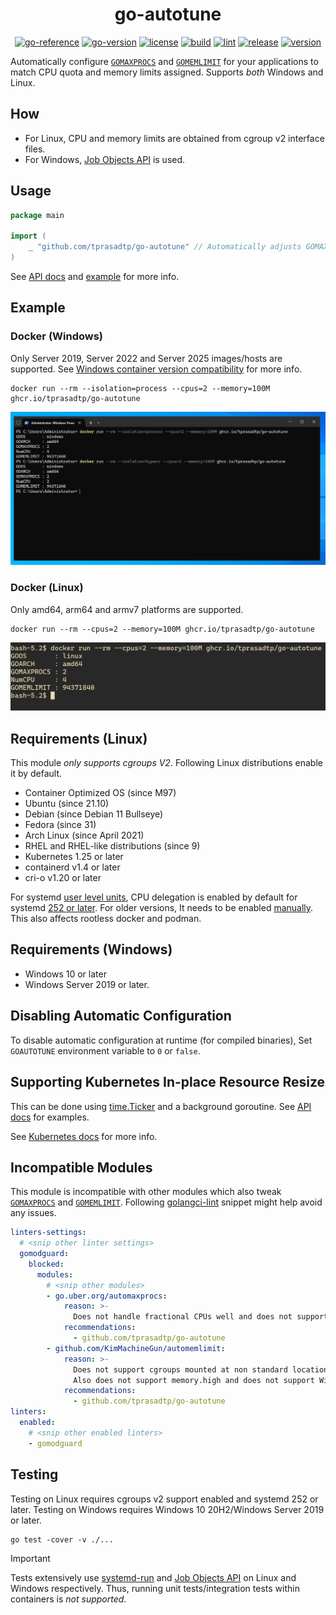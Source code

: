 <div align="center">

# go-autotune

[![go-reference](https://img.shields.io/badge/godoc-reference-5272b4?labelColor=3a3a3a&logo=go&logoColor=959da5)](https://pkg.go.dev/github.com/tprasadtp/go-autotune)
[![go-version](https://img.shields.io/github/go-mod/go-version/tprasadtp/go-autotune?labelColor=3a3a3a&color=00758D&label=go&logo=go&logoColor=959da5)](https://github.com/tprasadtp/go-autotune/blob/master/go.mod)
[![license](https://img.shields.io/github/license/tprasadtp/go-autotune?labelColor=3a3a3a&color=00ADD8&logo=github&logoColor=959da5)](https://github.com/tprasadtp/go-autotune/blob/master/LICENSE)
[![build](https://github.com/tprasadtp/go-autotune/actions/workflows/build.yml/badge.svg)](https://github.com/tprasadtp/go-autotune/actions/workflows/build.yml)
[![lint](https://github.com/tprasadtp/go-autotune/actions/workflows/lint.yml/badge.svg)](https://github.com/tprasadtp/go-autotune/actions/workflows/lint.yml)
[![release](https://github.com/tprasadtp/go-autotune/actions/workflows/release.yml/badge.svg)](https://github.com/tprasadtp/go-autotune/actions/workflows/release.yml)
[![version](https://img.shields.io/github/v/tag/tprasadtp/go-autotune?label=version&sort=semver&labelColor=3a3a3a&color=CE3262&logo=semver&logoColor=959da5)](https://github.com/tprasadtp/go-autotune/releases)

</div>

Automatically configure [`GOMAXPROCS`][GOMAXPROCS] and [`GOMEMLIMIT`][GOMEMLIMIT]
for your applications to match CPU quota and memory limits assigned.
Supports _both_ Windows and Linux.

## How

- For Linux, CPU and memory limits are obtained from cgroup v2 interface files.
- For Windows, [Job Objects API] is used.

## Usage

```go
package main

import (
	_ "github.com/tprasadtp/go-autotune" // Automatically adjusts GOMAXPROCS & GOMEMLIMIT
)
```

See [API docs] and [example](./example/README.md) for more info.

## Example

### Docker (Windows)

Only Server 2019, Server 2022 and Server 2025 images/hosts are supported. See
[Windows container version compatibility] for more info.

```console
docker run --rm --isolation=process --cpus=2 --memory=100M ghcr.io/tprasadtp/go-autotune
```

![windows-stdout](./example/screenshots/windows-stdout.png)

### Docker (Linux)

Only amd64, arm64 and armv7 platforms are supported.

```console
docker run --rm --cpus=2 --memory=100M ghcr.io/tprasadtp/go-autotune
```

![linux-stdout](./example/screenshots/linux-stdout.png)


## Requirements (Linux)

This module _only supports cgroups V2_. Following Linux distributions enable it by default.

- Container Optimized OS (since M97)
- Ubuntu (since 21.10)
- Debian (since Debian 11 Bullseye)
- Fedora (since 31)
- Arch Linux (since April 2021)
- RHEL and RHEL-like distributions (since 9)
- Kubernetes 1.25 or later
- containerd v1.4 or later
- cri-o v1.20 or later

For systemd [user level units](https://wiki.archlinux.org/title/systemd/User),
CPU delegation is enabled by default for systemd [252 or later][b8df7f8].
For older versions, It needs to be enabled [manually][enable-cpu-delegation].
This also affects rootless docker and podman.

## Requirements (Windows)

- Windows 10 or later
- Windows Server 2019 or later.

## Disabling Automatic Configuration

To disable automatic configuration at runtime (for compiled binaries),
Set `GOAUTOTUNE` environment variable to `0` or `false`.

## Supporting Kubernetes In-place Resource Resize

This can be done using [time.Ticker](https://pkg.go.dev/time#Ticker)
and a background goroutine. See [API docs] for examples.

See [Kubernetes docs][k8s-resize-docs] for more info.

## Incompatible Modules

This module is incompatible with other modules which also tweak [`GOMAXPROCS`][GOMAXPROCS]
and [`GOMEMLIMIT`][GOMEMLIMIT]. Following [golangci-lint] snippet might help avoid any
issues.

```yml
linters-settings:
  # <snip other linter settings>
  gomodguard:
    blocked:
      modules:
        # <snip other modules>
        - go.uber.org/automaxprocs:
            reason: >-
              Does not handle fractional CPUs well and does not support Windows.
            recommendations:
              - github.com/tprasadtp/go-autotune
        - github.com/KimMachineGun/automemlimit:
            reason: >-
              Does not support cgroups mounted at non standard location.
              Also does not support memory.high and does not support Windows.
            recommendations:
              - github.com/tprasadtp/go-autotune
linters:
  enabled:
    # <snip other enabled linters>
    - gomodguard
```

## Testing

Testing on Linux requires cgroups v2 support enabled and systemd 252 or later.
Testing on Windows requires Windows 10 20H2/Windows Server 2019 or later.

```console
go test -cover -v ./...
```

> [!IMPORTANT]
>
> Tests extensively use [systemd-run] and [Job Objects API] on Linux and Windows
> respectively. Thus, running unit tests/integration tests within containers is
> _not supported_.


[GOMEMLIMIT]: https://pkg.go.dev/runtime/debug#SetMemoryLimit
[GOMAXPROCS]: https://pkg.go.dev/runtime#GOMAXPROCS
[golangci-lint]: https://golangci-lint.run/
[b8df7f8]: https://github.com/systemd/systemd/pull/23887
[systemd-run]: https://www.freedesktop.org/software/systemd/man/latest/systemd-run.html
[Job Objects API]: https://learn.microsoft.com/en-us/windows/win32/procthread/job-objects
[enable-cpu-delegation]: https://github.com/systemd/systemd/issues/12362#issuecomment-485762928
[pkg-autotune]: https://https://pkg.go.dev/github.com/tprasadtp/go-autotune
[pkg-maxprocs]: https://https://pkg.go.dev/github.com/tprasadtp/go-autotune/maxprocs
[pkg-memlimit]: https://https://pkg.go.dev/github.com/tprasadtp/go-autotune/memlimit
[API docs]: https://pkg.go.dev/github.com/tprasadtp/go-autotune
[k8s-resize-docs]: https://kubernetes.io/docs/tasks/configure-pod-container/resize-container-resources/
[Windows container version compatibility]: https://learn.microsoft.com/en-us/virtualization/windowscontainers/deploy-containers/version-compatibility
